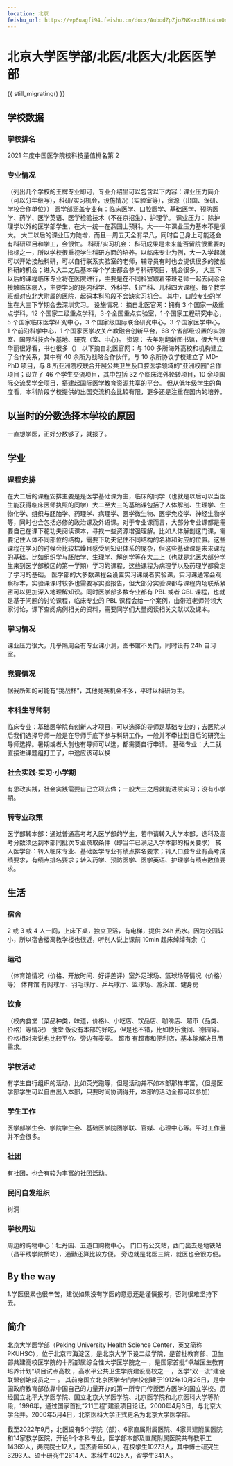 ```yaml
---
location: 北京
feishu_url: https://vp6uagfi94.feishu.cn/docx/AubodZpZjoZNKexxTBtc4nxOn4e
---
```


# 北京大学医学部/北医/北医大/北医医学部

{{ still_migrating() }}

## 学校数据

### 学校排名

2021 年度中国医学院校科技量值排名第 2

### 专业情况

（列出几个学校的王牌专业即可，专业介绍里可以包含以下内容：课业压力简介（可以分年级写），科研/实习机会，设施情况（实验室等），资源（出国、保研、学校合作单位））
医学部涵盖专业有：临床医学、口腔医学、基础医学、预防医学、药学、医学英语、医学检验技术（不在京招生）、护理学。
课业压力：
除护理学以外的医学部学生，在大一统一在燕园上预科。大一一年课业压力基本不是很大。
大二以后的课业压力陡增，而且一周五天全有早八，同时自己身上可能还会有科研项目和学工，会很忙。
科研/实习机会：
科研成果是未来能否留院很重要的指标之一，所以学校很重视学生科研方面的培养。以临床专业为例，大一入学起就可以开始接触科研，可以自行联系实验室的老师，辅导员有时也会提供很多的接触科研的机会；进入大二之后基本每个学生都会参与科研项目，机会很多。
大三下以后的课程临床专业将在医院进行，主要是在不同科室跟着带班老师一起去问诊会接触临床病人，主要学习的是内科学、外科学、妇产科、儿科四大课程。每个教学班都对应北大附属的医院，起码本科阶段不会缺实习机会。
其中，口腔专业的学生在大三下学期会去深圳实习。
设施情况：
摘自北医官网：拥有 3 个国家一级重点学科，12 个国家二级重点学科，3 个全国重点实验室，1 个国家工程研究中心，5 个国家临床医学研究中心，3 个国家级国际联合研究中心，3 个国家医学中心，1 个前沿科学中心，1 个国家医学攻关产教融合创新平台，68 个省部级设置的实验室、国际科技合作基地、研究（室、中心)。
资源：
去年刚翻新图书馆，很大气很华丽很好看，书也很多（）
以下摘自北医官网：与 100 多所海外高校和机构建立了合作关系，其中有 40 余所为战略合作伙伴。与 10 余所协议学校建立了 MD-PhD 项目，与 8 所亚洲院校联合开展公共卫生及口腔医学领域的“亚洲校园”合作项目；设立了 46 个学生交流项目，其中包括 32 个临床海外轮转项目，10 余项国际交流奖学金项目，搭建起国际医学教育资源共享的平台。
但从低年级学生的角度看，本科阶段学校提供的出国交流机会比较有限，更多还是注重在国内的培养。

## 以当时的分数选择本学校的原因

一直想学医，正好分数够了，就报了。

## 学业

### 课程安排

在大二后的课程安排主要是是医学基础课为主，临床的同学（也就是以后可以当医生能获得临床医师执照的同学）大二至大三的基础课包括了人体解剖、生理学、生物化学、组织与胚胎学、药理学、病理学、医学微生物、医学免疫学、神经生物学等，同时也会包括必修的政治课及外语课。对于专业课而言，大部分专业课都是需要自己在课下花功夫阅读课本，寻找一些资源增强理解。比如人体解剖这门课，需要记住人体不同部位的结构，需要下功夫记住不同结构的名称和对应的位置。这些课程在学习的时候会比较枯燥且感受到知识体系的庞杂，但这些基础课是未来课程的基础。比如组织学与胚胎学、生理学、解剖学等在大二上（也就是北医大部分学生来到医学部校区的第一学期）学习的课程，这些课程为病理学以及药理学都奠定了学习的基础。
医学部的大多数课程会设置实习课或者实验课，实习课通常会观察标本，实验课课时较多也需要写实验报告，但大部分实验课都与课程内场联系紧密可以更加深入地理解知识。同时医学部多数专业都有 PBL 或者 CBL 课程，也就是基于问题的讨论课程，临床专业的 PBL 课程会给一个案例，由带班老师带领大家讨论，课下查阅病例相关的资料，需要同学们大量阅读相关文献以及课本。

### 学习情况

课业压力很大，几乎隔周会有专业课小测，图书馆不关门，同时设有 24h 自习室。

### 竞赛情况

据我所知的可能有“挑战杯”，其他竞赛机会不多，平时以科研为主。

### 本科生导师制

临床专业：基础医学院有创新人才项目，可以选择的导师是基础专业的；去医院以后我们选择导师一般是在导师手底下参与科研工作，一般并不牵扯到日后的研究生导师选择。暑期或者大创也有导师可以选，都需要自行申请。
基础专业：大二就直接进课题组打工了，中途应该可以换

### 社会实践·实习·小学期

有思政实践，社会实践需要自己立项去做；一般大三之后就能进院实习；没有小学期。

### 转专业政策

医学部转本部：通过普通高考考入医学部的学生，若申请转入大学本部，选科及高考分数须达到本部同批次专业录取条件（即当年已满足入学本部的相关要求）
转入医学部：转入临床专业、基础医学专业有绩点排名要求；转入口腔专业有高考成绩要求，有绩点排名要求；转入药学、预防医学、医学英语、护理学有绩点数值要求。

## 生活

### 宿舍

2 或 3 或 4 人一间，上床下桌，独立卫浴，有电梯，提供 24h 热水。因为校园较小，所以宿舍楼离教学楼也很近，听别人说上课前 10min 起床绰绰有余（）

### 运动

（体育馆情况（价格、开放时间、好评差评）室外足球场、篮球场等情况（价格）等）
体育馆
有网球厅、羽毛球厅、乒乓球厅、篮球场、游泳馆、健身房

### 饮食

（校内食堂（菜品种类，味道，价格）、小吃店、饮品店、咖啡店、超市（品类、价格）等情况）
食堂
饭没有本部的好吃，但是也不错，比如快乐食间、德园等。价格相对来说也比较平价。旁边有麦麦。
超市
有超市和便利店，基本能解决日用需求。

### 学校活动

有学生自行组织的活动，比如荧光跑等，但是活动并不如本部那样丰富。（但是医学部学生可以自由出入本部，只要时间协调得开，本部的活动全都可以参加）

### 学生工作

医学部学生会、学院学生会、基础医学院团学联、官媒、心理中心等。平时工作量并不会很多。

### 社团

有社团，也会有较为丰富的社团活动。

### 民间自发组织

树洞

### 学校周边

周边的购物中心：牡丹园、五道口购物中心。
门口有公交站，西门出去是地铁站（昌平线学院桥站），通勤还算比较方便。
旁边就是北医三院，就医也会很方便。

## By the way

1.学医很累也很辛苦，建议如果没有学医的意愿还是谨慎报考，否则很难坚持下去。

## 简介

北京大学医学部（Peking University Health Science Center，英文简称PKUHSC），位于北京市海淀区，是北京大学下设二级学院，是首批教育部、卫生部共建高校医学院的十所部属综合性大学医学院之一  ，是国家首批“卓越医生教育培养计划”项目试点高校  ，高水平公共卫生学院建设高校之一  ，医学“双一流”建设联盟创始成员之一  。
其前身国立北京医学专门学校创建于1912年10月26日，是中国政府教育部依靠中国自己的力量开办的第一所专门传授西方医学的国立学校。历经国立北平大学医学院、国立北京大学医学院、北京医学院和北京医科大学等阶段，1996年，通过国家首批“211工程”建设项目论证。2000年4月3日，与北京大学合并。2000年5月4日，北京医科大学正式更名为北京大学医学部。

截至2022年9月，北医设有5个学院（部）、6家直属附属医院、4家共建附属医院和14家教学医院，开设9个本科专业，医学部本部及直属附属医院共有教职工14369人，两院院士17人，国杰青年50人，在校学生10273人，其中博士研究生3293人、硕士研究生2614人、本科生4025人，留学生341人。
